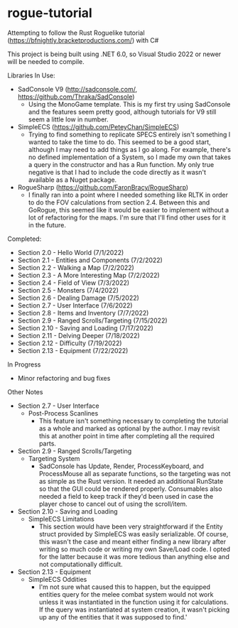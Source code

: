 # rogue-tutorial
Attempting to follow the Rust Roguelike tutorial (https://bfnightly.bracketproductions.com/) with C#

This project is being built using .NET 6.0, so Visual Studio 2022 or newer will be needed to compile.

Libraries In Use:
 - SadConsole V9 (http://sadconsole.com/, https://github.com/Thraka/SadConsole)
   - Using the MonoGame template. This is my first try using SadConsole and the features seem pretty good, although tutorials for V9 still seem a little low in number.
 - SimpleECS (https://github.com/PeteyChan/SimpleECS)
   - Trying to find something to replicate SPECS entirely isn't something I wanted to take the time to do. This seemed to be a good start, although I may need to add things as I go along. For example, there's no defined implementation of a System, so I made my own that takes a query in the constructor and has a Run function. My only true negative is that I had to include the code directly as it wasn't available as a Nuget package.
 - RogueSharp (https://github.com/FaronBracy/RogueSharp)
   - I finally ran into a point where I needed something like RLTK in order to do the FOV calculations from section 2.4. Between this and GoRogue, this seemed like it would be easier to implement without a lot of refactoring for the maps. I'm sure that I'll find other uses for it in the future.
 
Completed:
 - Section 2.0 - Hello World (7/1/2022)
 - Section 2.1 - Entities and Components (7/2/2022)
 - Section 2.2 - Walking a Map (7/2/2022)
 - Section 2.3 - A More Interesting Map (7/2/2022)
 - Section 2.4 - Field of View (7/3/2022)
 - Section 2.5 - Monsters (7/4/2022)
 - Section 2.6 - Dealing Damage (7/5/2022)
 - Section 2.7 - User Interface (7/6/2022)
 - Section 2.8 - Items and Inventory (7/7/2022)
 - Section 2.9 - Ranged Scrolls/Targeting (7/15/2022)
 - Section 2.10 - Saving and Loading (7/17/2022)
 - Section 2.11 - Delving Deeper (7/18/2022)
 - Section 2.12 - Difficulty (7/19/2022)
 - Section 2.13 - Equipment (7/22/2022)

In Progress
 - Minor refactoring and bug fixes

Other Notes
 - Section 2.7 - User Interface
   - Post-Process Scanlines
     - This feature isn't something necessary to completing the tutorial as a whole and marked as optional by the author. I may revisit this at another point in time after completing all the required parts.
 - Section 2.9 - Ranged Scrolls/Targeting
   - Targeting System
     - SadConsole has Update, Render, ProcessKeyboard, and ProcessMouse all as separate functions, so the targeting was not as simple as the Rust version. It needed an additional RunState so that the GUI could be rendered properly. Consumables also needed a field to keep track if they'd been used in case the player chose to cancel out of using the scroll/item.
 - Section 2.10 - Saving and Loading
   - SimpleECS Limitations
     - This section would have been very straightforward if the Entity struct provided by SimpleECS was easily serializable. Of course, this wasn't the case and meant either finding a new library after writing so much code or writing my own Save/Load code. I opted for the latter because it was more tedious than anything else and not computationally difficult. 
 - Section 2.13 - Equipment
   - SimpleECS Oddities
     - I'm not sure what caused this to happen, but the equipped entities query for the melee combat system would not work unless it was instantiated in the function using it for calculations. If the query was instantiated at system creation, it wasn't picking up any of the entities that it was supposed to find.'